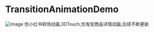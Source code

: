 # TransitionAnimationDemo
![image](https://github.com/turbo1992/TransitionAnimationDemo/origin/master/TransitionAnimation.gif)
仿小红书转场动画,3DTouch,仿淘宝商品详情动画,后续不断更新
